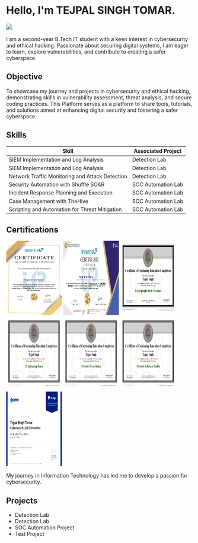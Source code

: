 # Hello, I'm TEJPAL SINGH TOMAR.
<a href="https://www.linkedin.com/in/tejpal-singh-7b4439316/"><img src="https://img.shields.io/badge/-LinkedIn-0072b1?&style=for-the-badge&logo=linkedin&logoColor=white" /></a>


I am a second-year B.Tech IT student with a keen interest in cybersecurity and ethical hacking. Passionate about securing digital systems, I am eager to learn, explore vulnerabilities, and contribute to creating a safer cyberspace.

## Objective
To showcase my journey and projects in cybersecurity and ethical hacking, demonstrating skills in vulnerability assessment, threat analysis, and secure coding practices. This Platform serves as a platform to share tools, tutorials, and solutions aimed at enhancing digital security and fostering a safer cyberspace.

## Skills

| Skill                                         | Associated Project         |
|-----------------------------------------------|----------------------------|
| SIEM Implementation and Log Analysis          | Detection Lab
| SIEM Implementation and Log Analysis          | Detection Lab
| Network Traffic Monitoring and Attack Detection | Detection Lab
| Security Automation with Shuffle SOAR         | SOC Automation Lab|
| Incident Response Planning and Execution      | SOC Automation Lab|
| Case Management with TheHive                  | SOC Automation Lab|
| Scripting and Automation for Threat Mitigation | SOC Automation Lab|

## Certifications
<div>
<img src="Industrial Training Certificate (Tejpal Singh Tomar )_page-0001.jpg" height = "200" width = "150"/>
<img src="Internship Completion Certificate (Tejpal Singh Tomar )_page-0001.jpg" height = "200" width = "150"/>
<img src="cybrary-cert-cryptographic-hash-functions_page-0001.jpg" height = "200" width = "150"/>
<img src="cybrary-cert-ip-addressing-basics_page-0001.jpg" height = "200" width = "150"/>
<img src="cybrary-cert-network-device-basics_page-0001.jpg" height = "200" width = "150"/>
<img src="cybrary-cert-network-reference-models_page-0001.jpg" height = "200" width = "150"/>
<img src="telstra_page-0001.jpg" height = "200" width = "150"/>
  
My journey in Information Technology has led me to develop a passion for cybersecurity.
</div>

## Projects
- Detection Lab
- Detection Lab
- SOC Automation Project
- Test Project
